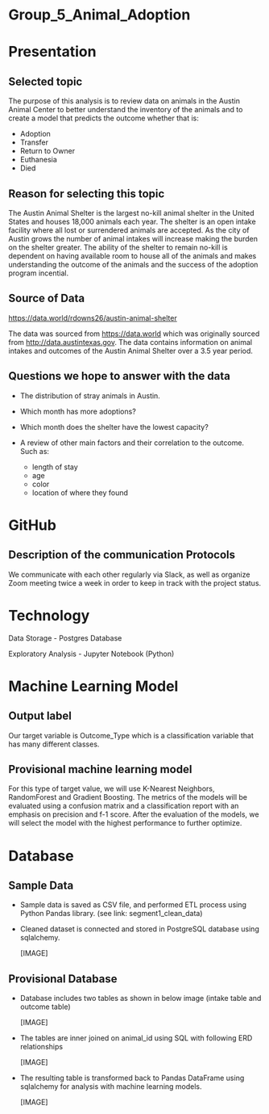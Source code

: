 # Group_5_Animal_Adoption

# Presentation

## Selected topic

The purpose of this analysis is to review data on animals in the Austin Animal Center to better understand the inventory of the animals and to create a model that predicts the outcome whether that is:

- Adoption
- Transfer
- Return to Owner
- Euthanesia
- Died


## Reason for selecting this topic

The Austin Animal Shelter is the largest no-kill animal shelter in the United States and houses 18,000 animals each year. The shelter is an open intake facility where all lost or surrendered animals are accepted. As the city of Austin grows the number of animal intakes will increase making the burden on the shelter greater. The ability of the shelter to remain no-kill is dependent on having available room to house all of the animals and makes understanding the outcome of the animals and the success of the adoption program incential.

## Source of Data

https://data.world/rdowns26/austin-animal-shelter

The data was sourced from https://data.world which was originally sourced from http://data.austintexas.gov. The data contains information on animal intakes and outcomes of the Austin Animal Shelter over a 3.5 year period.

## Questions we hope to answer with the data

- The distribution of stray animals in Austin.

- Which month has more adoptions?

- Which month does the shelter have the lowest capacity?

- A review of other main factors and their correlation to the outcome. Such as:
  - length of stay
  - age
  - color
  - location of where they found



# GitHub

## Description of the communication Protocols

We communicate with each other regularly via Slack, as well as organize Zoom meeting twice a week in order to keep in track with the project status.

# Technology

Data Storage - Postgres Database

Exploratory Analysis - Jupyter Notebook (Python)

# Machine Learning Model

## Output label

Our target variable is Outcome_Type which is a classification variable that has many different classes. 

## Provisional machine learning model

For this type of target value, we will use K-Nearest Neighbors, RandomForest and Gradient Boosting. The metrics of the models will be evaluated using a confusion matrix and a classification report with an emphasis on precision and f-1 score. After the evaluation of the models, we will select the model with the highest performance to further optimize.

# Database

## Sample Data

- Sample data is saved as CSV file, and performed ETL process using Python Pandas library. (see link: segment1_clean_data)

- Cleaned dataset is connected and stored in PostgreSQL database using sqlalchemy.

  [IMAGE]

## Provisional Database

- Database includes two tables as shown in below image (intake table and outcome table)

  [IMAGE]

- The tables are inner joined on animal_id using SQL with following ERD relationships

  [IMAGE]

- The resulting table is transformed back to Pandas DataFrame using sqlalchemy for analysis with machine learning models.

  [IMAGE]

